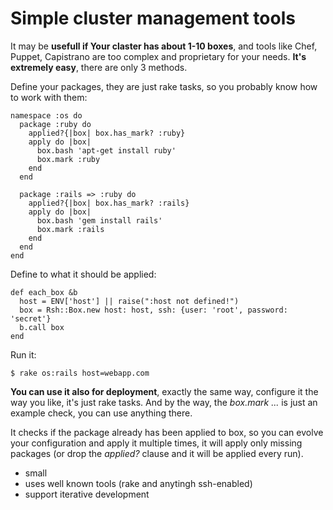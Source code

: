 # Simple cluster management tools

It may be **usefull if Your claster has about 1-10 boxes**, and tools like Chef, Puppet, Capistrano are too complex and proprietary for your needs.
**It's extremely easy**, there are only 3 methods.

Define your packages, they are just rake tasks, so you probably know how to work with them:

    namespace :os do
      package :ruby do
        applied?{|box| box.has_mark? :ruby}
        apply do |box| 
          box.bash 'apt-get install ruby'
          box.mark :ruby
        end
      end

      package :rails => :ruby do
        applied?{|box| box.has_mark? :rails}
        apply do |box| 
          box.bash 'gem install rails'
          box.mark :rails
        end
      end
    end
    
Define to what it should be applied:

    def each_box &b
      host = ENV['host'] || raise(":host not defined!")
      box = Rsh::Box.new host: host, ssh: {user: 'root', password: 'secret'}
      b.call box
    end
    
Run it:

    $ rake os:rails host=webapp.com
    
**You can use it also for deployment**, exactly the same way, configure it the way you like, it's just rake 
tasks. And by the way, the *box.mark ...* is just an example check, you can use anything there.

It checks if the package already has been applied to box, so you can evolve your configuration and apply 
it multiple times, it will apply only missing packages (or drop the *applied?* clause and it will be applied every run).

- small
- uses well known tools (rake and anytingh ssh-enabled)
- support iterative development